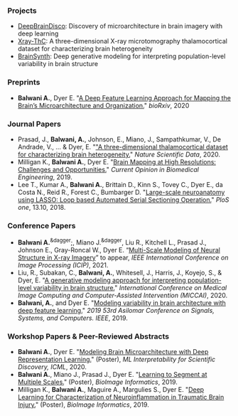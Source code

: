 ### Projects
- <a href="https://nerdslab.github.io/deepbraindisco/" target="_blank">DeepBrainDisco</a>: Discovery of microarchitecture in brain imagery with deep learning
- <a href="https://nerdslab.github.io/xray-thc/" target="_blank">Xray-ThC</a>: A three-dimensional X-ray microtomography thalamocortical dataset for characterizing brain heterogeneity
- <a href="https://nerdslab.github.io/brainsynth/" target="_blank">BrainSynth</a>: Deep generative modeling for interpreting population-level variability in brain structure

### Preprints
- **Balwani A.**, Dyer E. "<a href="https://www.biorxiv.org/content/10.1101/2020.05.26.117473v1.full.pdf" target="_blank">A Deep Feature Learning Approach for Mapping the Brain’s Microarchitecture and Organization.</a>" _bioRxiv_, 2020

### Journal Papers
- Prasad, J., **Balwani, A.**, Johnson, E., Miano, J., Sampathkumar, V., De Andrade, V., ... & Dyer, E. "<a href="https://aishwaryahb.github.io/docs/papers/thC_3d_sdata.pdf" target="_blank">"A three-dimensional thalamocortical dataset for characterizing brain heterogeneity.</a>" _Nature Scientific Data_, 2020.
- Milligan K., **Balwani A.**, Dyer E. "<a href="https://aishwaryahb.github.io/docs/papers/Milligan_brainMapping.pdf" target="_blank">Brain Mapping at High Resolutions: Challenges and Opportunities.</a>" _Current Opinion in Biomedical Engineering_, 2019.
- Lee T., Kumar A., **Balwani A.**, Brittain D., Kinn S., Tovey C., Dyer E., da Costa N., Reid R., Forest C., Bumbarger D. "<a href="https://aishwaryahb.github.io/docs/papers/TimLee_lasso.pdf" target="_blank">Large-scale neuroanatomy using LASSO: Loop based Automated Serial Sectioning Operation.</a>" _PloS one_, 13.10, 2018.

### Conference Papers
- **Balwani A.**<sup>&dagger</sup>;, Miano J.<sup>&dagger</sup>, Liu R., Kitchell L., Prasad J., Johnson E., Gray-Roncal W., Dyer E. “<a href="https://aishwaryahb.github.io/docs/papers/ICIP_2021___XRay_MTL.pdf" target="_blank">Multi-Scale Modeling of Neural Structure in X-ray Imagery</a>” to appear, _IEEE International Conference on Image Processing (ICIP)_, 2021.
- Liu, R., Subakan, C., **Balwani, A.**, Whitesell, J., Harris, J., Koyejo, S., & Dyer, E. "<a href="https://aishwaryahb.github.io/docs/papers/Liu2020_Chapter_AGenerativeModelingApproachFor.pdf" target="_blank">A generative modeling approach for interpreting population-level variability in brain structure.</a>" _International Conference on Medical Image Computing and Computer-Assisted Intervention (MICCAI)_, 2020.
- **Balwani, A.**, and Dyer E. "<a href="https://aishwaryahb.github.io/docs/papers/Balwani_Asilomar.pdf" target="_blank">Modeling variability in brain architecture with deep feature learning.</a>" _2019 53rd Asilomar Conference on Signals, Systems, and Computers. IEEE_, 2019.

### Workshop Papers & Peer-Reviewed Abstracts
- **Balwani A.**, Dyer E. "<a href="https://aishwaryahb.github.io/docs/papers/Balwani_ICML_Interpretability_Workshop_2020.pdf" target="_blank">Modeling Brain Microarchitecture with Deep Representation Learning.</a>" (Poster), _ML Interpretability for Scientific Discovery, ICML_, 2020.
- **Balwani A.**, Miano J., Prasad J., Dyer E. "<a href="https://alleninstitute.org/media/filer_public/38/be/38be5b2f-e678-45c0-9608-069116238488/bioimage2019_fullprogram_asof96.pdf" target="_blank">Learning to Segment at Multiple Scales.</a>" (Poster), _BioImage Informatics_, 2019.
- Milligan K., **Balwani A.**, Maguire A., Margulies S., Dyer E. "<a href="https://alleninstitute.org/media/filer_public/38/be/38be5b2f-e678-45c0-9608-069116238488/bioimage2019_fullprogram_asof96.pdf" target="_blank">Deep Learning for Characterization of Neuroinflammation in Traumatic Brain Injury.</a>" (Poster), _BioImage Informatics_, 2019.
